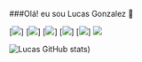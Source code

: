 ###Olá! eu sou Lucas Gonzalez 👋

[![](https://img.shields.io/badge/Python-3776AB?style=for-the-badge&logo=python&logoColor=white)]
[![](https://img.shields.io/badge/HTML5-E34F26?style=for-the-badge&logo=html5&logoColor=white)]
[![](https://img.shields.io/badge/CSS3-1572B6?style=for-the-badge&logo=css3&logoColor=white)]
[![](https://img.shields.io/badge/JavaScript-F7DF1E?style=for-the-badge&logo=javascript&logoColor=black)]
[![](https://img.shields.io/badge/MySQL-00000F?style=for-the-badge&logo=mysql&logoColor=white)]
[![](https://img.shields.io/badge/LinkedIn-0077B5?style=for-the-badge&logo=linkedin&logoColor=white)](https://www.linkedin.com/in/lucas-gonzalez-b99a6b264/)

![Lucas GitHub stats](https://github-readme-stats.vercel.app/api?username=LucasSouzaGO&show_icons=true&theme=transparent))
